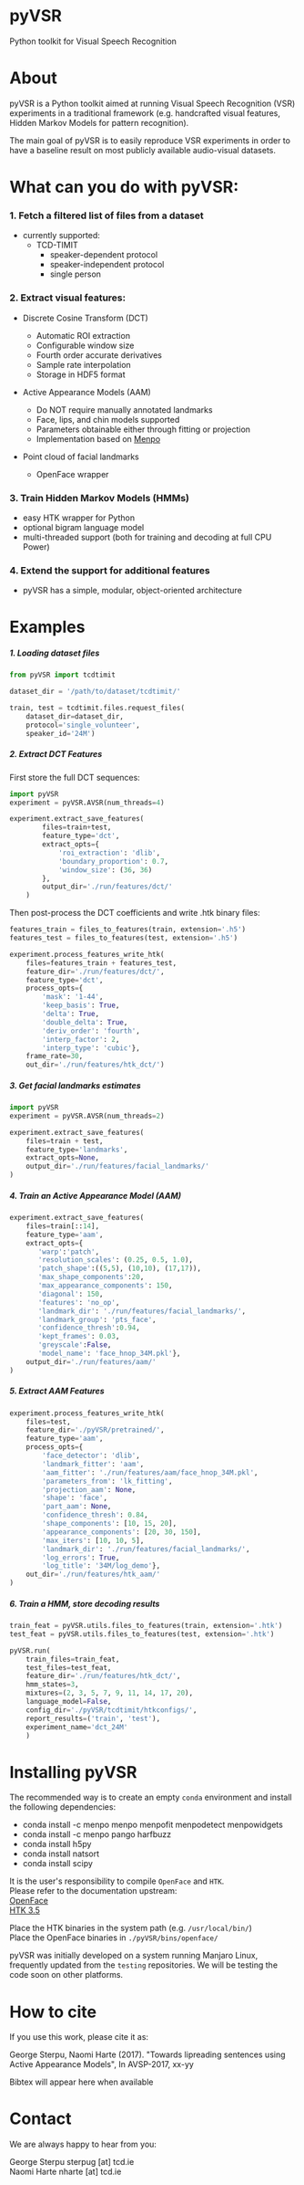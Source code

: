 # pyVSR
Python toolkit for Visual Speech Recognition

# About

pyVSR is a Python toolkit aimed at running Visual Speech Recognition (VSR) experiments in a traditional framework (e.g. handcrafted visual features, Hidden Markov Models for pattern recognition).

The main goal of pyVSR is to easily reproduce VSR experiments in order to have a baseline result on most publicly available audio-visual datasets.

# What can you do with pyVSR:

### 1. Fetch a filtered list of files from a dataset
  * currently supported: 
    * TCD-TIMIT
      * speaker-dependent protocol
      * speaker-independent protocol
      * single person
### 2. Extract visual features:
  * Discrete Cosine Transform (DCT)
    * Automatic ROI extraction
    * Configurable window size
    * Fourth order accurate derivatives
    * Sample rate interpolation
    * Storage in HDF5 format
    
  * Active Appearance Models (AAM)
    * Do NOT require manually annotated landmarks
    * Face, lips, and chin models supported
    * Parameters obtainable either through fitting or projection
    * Implementation based on [Menpo](http://www.menpo.org/)
    
  * Point cloud of facial landmarks 
    * OpenFace wrapper
   
### 3. Train Hidden Markov Models (HMMs)
  * easy HTK wrapper for Python 
  * optional bigram language model
  * multi-threaded support (both for training and decoding at full CPU Power)
  
### 4. Extend the support for additional features
  * pyVSR has a simple, modular, object-oriented architecture

# Examples
##### 1. Loading dataset files
```python
from pyVSR import tcdtimit

dataset_dir = '/path/to/dataset/tcdtimit/'

train, test = tcdtimit.files.request_files(
    dataset_dir=dataset_dir,
    protocol='single_volunteer',
    speaker_id='24M')
```

##### 2. Extract DCT Features
First store the full DCT sequences:
```python
import pyVSR
experiment = pyVSR.AVSR(num_threads=4)  

experiment.extract_save_features(
        files=train+test,
        feature_type='dct',
        extract_opts={
            'roi_extraction': 'dlib',
            'boundary_proportion': 0.7,
            'window_size': (36, 36)
        },
        output_dir='./run/features/dct/'
    )
```

Then post-process the DCT coefficients and write .htk binary files:

```python
features_train = files_to_features(train, extension='.h5')
features_test = files_to_features(test, extension='.h5')

experiment.process_features_write_htk(
    files=features_train + features_test,
    feature_dir='./run/features/dct/',
    feature_type='dct',
    process_opts={
        'mask': '1-44',
        'keep_basis': True,
        'delta': True,
        'double_delta': True,
        'deriv_order': 'fourth',
        'interp_factor': 2,
        'interp_type': 'cubic'},
    frame_rate=30,
    out_dir='./run/features/htk_dct/')
```

##### 3. Get facial landmarks estimates
```python
import pyVSR
experiment = pyVSR.AVSR(num_threads=2)

experiment.extract_save_features(
    files=train + test,
    feature_type='landmarks',
    extract_opts=None,
    output_dir='./run/features/facial_landmarks/'
)
```

##### 4. Train an Active Appearance Model (AAM)
```python
experiment.extract_save_features(
    files=train[::14],
    feature_type='aam',
    extract_opts={
       'warp':'patch',
       'resolution_scales': (0.25, 0.5, 1.0),
       'patch_shape':((5,5), (10,10), (17,17)),
       'max_shape_components':20,
       'max_appearance_components': 150,
       'diagonal': 150,
       'features': 'no_op',
       'landmark_dir': './run/features/facial_landmarks/',
       'landmark_group': 'pts_face',
       'confidence_thresh':0.94,
       'kept_frames': 0.03,
       'greyscale':False,
       'model_name': 'face_hnop_34M.pkl'},
    output_dir='./run/features/aam/'
)
```

##### 5. Extract AAM Features
```python
experiment.process_features_write_htk(
    files=test,
    feature_dir='./pyVSR/pretrained/',
    feature_type='aam',
    process_opts={
        'face_detector': 'dlib',
        'landmark_fitter': 'aam',
        'aam_fitter': './run/features/aam/face_hnop_34M.pkl',
        'parameters_from': 'lk_fitting',
        'projection_aam': None,
        'shape': 'face',
        'part_aam': None,
        'confidence_thresh': 0.84,
        'shape_components': [10, 15, 20],
        'appearance_components': [20, 30, 150],
        'max_iters': [10, 10, 5],
        'landmark_dir': './run/features/facial_landmarks/',
        'log_errors': True,
        'log_title': '34M/log_demo'},
    out_dir='./run/features/htk_aam/'
)
```

##### 6. Train a HMM, store decoding results

```python
train_feat = pyVSR.utils.files_to_features(train, extension='.htk')
test_feat = pyVSR.utils.files_to_features(test, extension='.htk')

pyVSR.run(
    train_files=train_feat,
    test_files=test_feat,
    feature_dir='./run/features/htk_dct/',
    hmm_states=3,
    mixtures=(2, 3, 5, 7, 9, 11, 14, 17, 20),
    language_model=False,
    config_dir='./pyVSR/tcdtimit/htkconfigs/',
    report_results=('train', 'test'),
    experiment_name='dct_24M'
    )
```


# Installing pyVSR
The recommended way is to create an empty `conda` environment and install the following dependencies:

* conda install -c menpo menpo menpofit menpodetect menpowidgets
* conda install -c menpo pango harfbuzz
* conda install h5py
* conda install natsort
* conda install scipy

It is the user's responsibility to compile `OpenFace` and `HTK`.\
Please refer to the documentation upstream:\
[OpenFace](https://github.com/TadasBaltrusaitis/OpenFace)\
[HTK 3.5](http://htk.eng.cam.ac.uk/download.shtml)

Place the HTK binaries in the system path (e.g. `/usr/local/bin/`)\
Place the OpenFace binaries in `./pyVSR/bins/openface/`

pyVSR was initially developed on a system running Manjaro Linux, frequently updated from the `testing` repositories.
We will be testing the code soon on other platforms.

# How to cite
If you use this work, please cite it as:

George Sterpu, Naomi Harte (2017). 
"Towards lipreading sentences using Active Appearance Models",
In AVSP-2017, xx-yy

Bibtex will appear here when available
# Contact
We are always happy to hear from you:

George Sterpu sterpug [at] tcd.ie \
Naomi Harte nharte [at] tcd.ie

